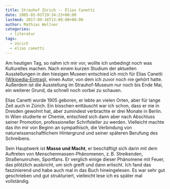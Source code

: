 ```yaml
---
title: Strauhof Zürich -- Elias Canetti
date: 2005-05-01T19:34:23+00:00
lastmod: 2017-09-16T13:09:00+00:00
author: Mathias Wellner
categories:
  - literatur
tags:
  - zürich
  - elias canetti
---
```

Am heutigen Tag, so nahm ich mir vor, wollte ich unbedingt noch was Kulturelles machen. Nach einem kurzen Studium der aktuellen Ausstellungen in den hiesigen Museen entschied ich mich für Elias Canetti (<a href="https://de.wikipedia.org/wiki/Elias_Canetti">Wikipedia-Eintrag</a>), einen Autor, von dem ich zuvor noch nie gehört hatte. Außerdem ist die Ausstellung im Strauhof-Museum nur noch bis Ende Mai, ein weiterer Grund, da schnell noch vorbei zu schauen.

Elias Canetti wurde 1905 geboren, er lebte an vielen Orten, aber für lange Zeit auch in Zürich. Ein bisschen enttäuscht war ich schon, dass er nie in Dresden gewohnt hat, aber zumindest verbrachte er drei Monate in Berlin. In Wien studierte er Chemie, entschied sich dann aber nach Abschluss seiner Promotion, professioneller Schrifsteller zu werden. Vielleicht machte das ihn mir von Beginn an sympathisch, die Verbindung von naturwissenschaftlichem Hintergrund und seiner späteren Berufung des Schreibens.

Sein Hauptwerk ist <b>Masse und Macht</b>, er beschäftigt sich darin mit dem Auftreten von Menschenmassen-Phänomenen, z.&thinsp;B. Streikenden, Straßenunruhen, Sportfans. Er verglich einige dieser Phänomene mit Feuer, das plötzlich ausbricht, um sich greift und dann erlischt. Ich fand das faszinierend und habe auch mal in das Buch hineingelesen. Es war sehr gut geschrieben und gut strukturiert, vielleicht lese ich es später mal vollständig.
